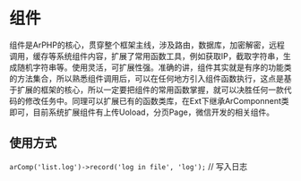 # 组件

组件是ArPHP的核心，贯穿整个框架主线，涉及路由，数据库，加密解密，远程调用，缓存等系统组件内容，扩展了常用函数工具，例如获取IP，截取字符串，生成随机字符串等。使用灵活，可扩展性强。准确的讲，组件其实就是有序的功能类的方法集合，所以熟悉组件调用后，可以在任何地方引入组件函数执行，这点是基于扩展的框架的核心，所以一定要把组件的常用函数掌握，就可以决胜任何一款代码的修改任务中。同理可以扩展已有的函数类库，在Ext下继承ArComponnent类即可，目前系统扩展组件有上传Uoload，分页Page，微信开发的相关组件。



## 使用方式

```arComp('list.log')->record('log in file', 'log');``` // 写入日志